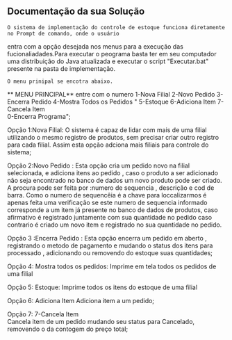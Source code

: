 ## Documentação da sua Solução

	O sistema de implementação do controle de estoque funciona diretamente no Prompt de comando, onde o usuário 
entra com a opção desejada nos menus para a execução das fucionaliadades.Para executar o peograma basta ter 
em seu computador uma distribuição do Java atualizada e executar o script "Executar.bat" presente na pasta de implementação.

	O menu prinipal se encotra abaixo.

 ** MENU PRINCIPAL** entre com o numero
1-Nova Filial 
2-Novo Pedido 
3-Encerra Pedido
4-Mostra Todos os Pedidos "
5-Estoque 
6-Adiciona Item
7-Cancela Item   
0-Encerra Programa";

Opção 1:Nova Filial:
O sistema é capaz de lidar com mais de uma filial utilizando o mesmo registro de produtos, sem precisar criar outro registro para
cada filial. Assim esta opção adciona mais filiais para controle do sistema;

Opção 2:Novo Pedido :
Esta opção cria um pedido novo na filial selecionada, e adiciona itens ao pedido , caso o produto a ser adicionado não seja encontrado
no banco de dados um novo produto pode ser criado. A procura pode ser feita por :numero de sequencia , descrição e cod de barra. Como o
numero de sequencêia é a chave para loccalizarmos é apenas feita uma verificação se este numero de sequencia informado corresponde a um 
item  já  presente no banco de dados de produtos, caso afirmativo é registrado juntamente com sua quantidade no pedido caso contrario é
criado um novo item e registrado no sua quantidade no pedido.

Opção 3 :Encerra Pedido :
Esta opção encerra um pedido em aberto , registrando o metodo de pagamento e  mudando o status dos itens para processado , adicionando ou 
removendo do estoque suas quantidades;

Opção 4: Mostra todos os pedidos:
Imprime em tela todos os pedidos de uma filial 

Opção 5: Estoque:
Imprime todos os itens do estoque de uma filial

Opção 6: Adiciona Item
Adiciona item a um pedido;

Opção 7: 7-Cancela Item   
Cancela item de um pedido mudando seu status para Cancelado, removendo o da contogem do preço total;